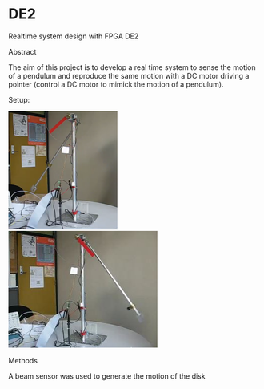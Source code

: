 # DE2
Realtime system design with FPGA DE2

Abstract

The aim of this project is to develop a real time system to sense the motion of a pendulum and reproduce
the same motion with a DC motor driving a pointer (control a DC motor to mimick the motion of a pendulum). 

Setup:

<img src="./Picture1.PNG">  <img src="./Capture2.JPG">

Methods

A beam sensor was used to generate the motion of the disk 
